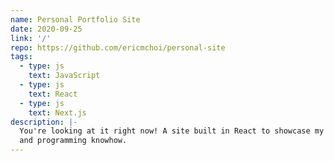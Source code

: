 ```yaml
---
name: Personal Portfolio Site
date: 2020-09-25
link: '/'
repo: https://github.com/ericmchoi/personal-site
tags:
  - type: js
    text: JavaScript
  - type: js
    text: React
  - type: js
    text: Next.js
description: |-
  You're looking at it right now! A site built in React to showcase my personal projects
  and programming knowhow.
---
```

